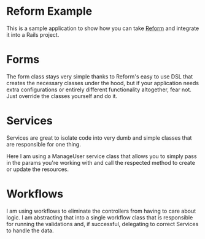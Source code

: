 # Reform Example

This is a sample application to show how you can take [Reform](https://github.com/apotonick/reform) and integrate it into a Rails project.

# Forms

The form class stays very simple thanks to Reform's easy to use DSL that creates the necessary classes under the hood, but if your application needs extra configurations or entirely different functionality altogether, fear not.  Just override the classes yourself and do it.

# Services

Services are great to isolate code into very dumb and simple classes that are responsible for one thing.

Here I am using a ManageUser service class that allows you to simply pass in the params you're working with and call the respected method to create or update the resources.

# Workflows

I am using workflows to eliminate the controllers from having to care about logic. I am abstracting that into a single workflow class that is responsible for running the validations and, if successful, delegating to correct Services to handle the data.
